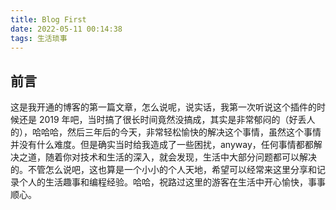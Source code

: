 ```yaml
---
title: Blog First
date: 2022-05-11 00:14:38
tags: 生活琐事
---
```


## 前言

这是我开通的博客的第一篇文章，怎么说呢，说实话，我第一次听说这个插件的时候还是 2019 年吧，当时搞了很长时间竟然没搞成，其实是非常郁闷的（好丢人的），哈哈哈，然后三年后的今天，非常轻松愉快的解决这个事情，虽然这个事情并没有什么难度。但是确实当时给我造成了一些困扰，anyway，任何事情都都解决之道，随着你对技术和生活的深入，就会发现，生活中大部分问题都可以解决的。不管怎么说吧，这也算是一个小小的个人天地，希望可以经常来这里分享和记录个人的生活趣事和编程经验。哈哈，祝路过这里的游客在生活中开心愉快，事事顺心。
